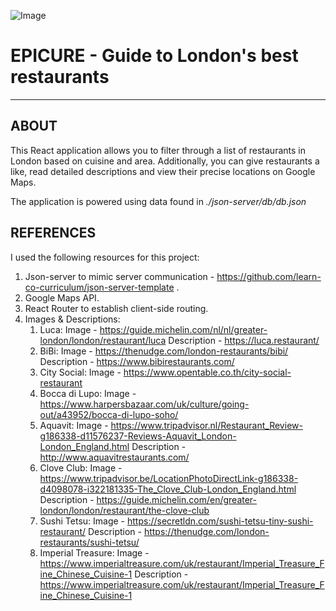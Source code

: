 ![Image](./src/components/images/GIF.gif)

EPICURE - Guide to London's best restaurants
============================================
--------------------------------------------

ABOUT
-----

This React application allows you to filter through a list of restaurants in London based on cuisine and area. Additionally, you can give restaurants
a like, read detailed descriptions and view their precise locations on Google Maps.

The application is powered using data found in *./json-server/db/db.json*



REFERENCES
----------
I used the following resources for this project:

1. Json-server to mimic server communication - https://github.com/learn-co-curriculum/json-server-template .
2. Google Maps API.
3. React Router to establish client-side routing.
4. Images & Descriptions:
    1. Luca: Image - https://guide.michelin.com/nl/nl/greater-london/london/restaurant/luca
             Description - https://luca.restaurant/
    2. BiBi: Image - https://thenudge.com/london-restaurants/bibi/
             Description - https://www.bibirestaurants.com/
    3. City Social: Image - https://www.opentable.co.th/city-social-restaurant
    4. Bocca di Lupo: Image - https://www.harpersbazaar.com/uk/culture/going-out/a43952/bocca-di-lupo-soho/
    5. Aquavit: Image - https://www.tripadvisor.nl/Restaurant_Review-g186338-d11576237-Reviews-Aquavit_London-London_England.html
             Description - http://www.aquavitrestaurants.com/
    6. Clove Club: Image - https://www.tripadvisor.be/LocationPhotoDirectLink-g186338-d4098078-i322181335-The_Clove_Club-London_England.html
             Description - https://guide.michelin.com/en/greater-london/london/restaurant/the-clove-club
    7. Sushi Tetsu: Image - https://secretldn.com/sushi-tetsu-tiny-sushi-restaurant/
             Description - https://thenudge.com/london-restaurants/sushi-tetsu/
    8. Imperial Treasure: Image - https://www.imperialtreasure.com/uk/restaurant/Imperial_Treasure_Fine_Chinese_Cuisine-1
             Description - https://www.imperialtreasure.com/uk/restaurant/Imperial_Treasure_Fine_Chinese_Cuisine-1
            
